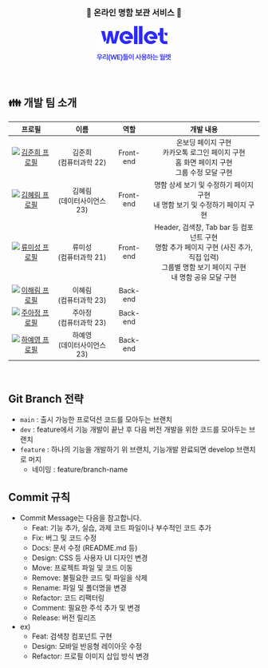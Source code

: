 <div align="center">

### 📇 온라인 명함 보관 서비스 📇

![wellet logo](/src/assets/images/logo-description-wellet.png)

</div>
<br>

## 👪 개발 팀 소개

<table style="text-align:center">
  <thead>
    <tr>
      <th style="text-align: center;">프로필</th>
      <th style="text-align: center;">이름</th>
      <th style="text-align: center;">역할</th>
      <th style="text-align: center;">개발 내용</th>
    </tr>
  </thead>
  <tbody>
    <tr>
      <td><a href="https://github.com/junheekim61" target="_blank"><img src="https://avatars.githubusercontent.com/u/100200965?v=4" alt="김준희 프로필" width="100px" /></a></td>
      <td>김준희<br>(컴퓨터과학 22)</td>
      <td>Front-end</td>
      <td>온보딩 페이지 구현<br>카카오톡 로그인 페이지 구현<br>홈 화면 페이지 구현<br>그룹 수정 모달 구현</td>
    </tr>
    <tr>
      <td><a href="https://github.com/kimhyerims" target="_blank"><img src="https://avatars.githubusercontent.com/u/144879107?v=4" alt="김혜림 프로필" width="100px" /></a></td>
      <td>김혜림<br>(데이터사이언스 23)</td>
      <td>Front-end</td>
      <td>명함 상세 보기 및 수정하기 페이지 구현<br>내 명함 보기 및 수정하기 페이지 구현</td>
    </tr>
    <tr>
      <td><a href="https://github.com/misung-dev" target="_blank"><img src="https://avatars.githubusercontent.com/u/128569095?v=4" alt="류미성 프로필" width="100px" /></a></td>
      <td>류미성<br>(컴퓨터과학 21)</td>
      <td>Front-end</td>
      <td>Header, 검색창, Tab bar 등 컴포넌트 구현<br>명함 추가 페이지 구현 (사진 추가, 직접 입력)<br>그룹별 명함 보기 페이지 구현<br>내 명함 공유 모달 구현</td>
    </tr>
    <tr>
      <td><a href="https://github.com/lhaerim" target="_blank"><img src="https://avatars.githubusercontent.com/u/128566763?v=4" alt="이해림 프로필" width="100px" /></a></td>
      <td>이혜림<br>(컴퓨터과학 23)</td>
      <td>Back-end</td>
      <td></td>
    </tr>
    <tr>
      <td><a href="https://github.com/ajung7038" target="_blank"><img src="https://avatars.githubusercontent.com/u/80907516?v=4" alt="주아정 프로필" width="100px" /></a></td>
      <td>주아정<br>(컴퓨터과학 23)</td>
      <td>Back-end</td>
      <td></td>
    </tr>
    <tr>
      <td><a href="https://github.com/hayeyoung" target="_blank"><img src="https://avatars.githubusercontent.com/u/144807080?v=4" alt="하예영 프로필" width="100px" /></a></td>
      <td>하예영<br>(데이터사이언스 23)</td>
      <td>Back-end</td>
      <td></td>
    </tr>
  </tbody>
</table>

<br>

## Git Branch 전략

- `main` : 출시 가능한 프로덕션 코드를 모아두는 브랜치
- `dev` : feature에서 기능 개발이 끝난 후 다음 버전 개발을 위한 코드를 모아두는 브랜치
- `feature` : 하나의 기능을 개발하기 위 브랜치, 기능개발 완료되면 develop 브랜치로 머지
  - 네이밍 : feature/branch-name

</aside>

## Commit 규칙

- Commit Message는 다음을 참고합니다.
  - Feat: 기능 추가, 실습, 과제 코드 파일이나 부수적인 코드 추가
  - Fix: 버그 및 코드 수정
  - Docs: 문서 수정 (README.md 등)
  - Design: CSS 등 사용자 UI 디자인 변경
  - Move: 프로젝트 파일 및 코드 이동
  - Remove: 불필요한 코드 및 파일을 삭제
  - Rename: 파일 및 폴더명을 변경
  - Refactor: 코드 리팩터링
  - Comment: 필요한 주석 추가 및 변경
  - Release: 버전 릴리즈
- ex)
  - Feat: 검색창 컴포넌트 구현
  - Design: 모바일 반응형 레이아웃 수정
  - Refactor: 프로필 이미지 삽입 방식 변경

<br>
